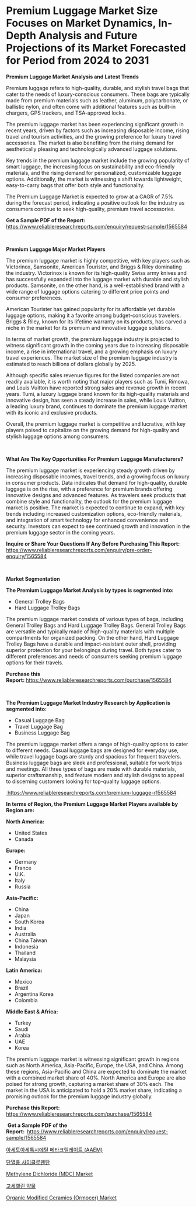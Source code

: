 <p><h1>Premium Luggage Market Size Focuses on Market Dynamics, In-Depth Analysis and Future Projections of its Market Forecasted for Period from 2024 to 2031</h1></p><p><strong>Premium Luggage Market Analysis and Latest Trends</strong></p>
<p><p>Premium luggage refers to high-quality, durable, and stylish travel bags that cater to the needs of luxury-conscious consumers. These bags are typically made from premium materials such as leather, aluminum, polycarbonate, or ballistic nylon, and often come with additional features such as built-in chargers, GPS trackers, and TSA-approved locks.</p><p>The premium luggage market has been experiencing significant growth in recent years, driven by factors such as increasing disposable income, rising travel and tourism activities, and the growing preference for luxury travel accessories. The market is also benefiting from the rising demand for aesthetically pleasing and technologically advanced luggage solutions.</p><p>Key trends in the premium luggage market include the growing popularity of smart luggage, the increasing focus on sustainability and eco-friendly materials, and the rising demand for personalized, customizable luggage options. Additionally, the market is witnessing a shift towards lightweight, easy-to-carry bags that offer both style and functionality.</p><p>The Premium Luggage Market is expected to grow at a CAGR of 7.5% during the forecast period, indicating a positive outlook for the industry as consumers continue to seek high-quality, premium travel accessories.</p></p>
<p><strong>Get a Sample PDF of the Report:&nbsp;</strong> <a href="https://www.reliableresearchreports.com/enquiry/request-sample/1565584">https://www.reliableresearchreports.com/enquiry/request-sample/1565584</a></p>
<p>&nbsp;</p>
<p><strong>Premium Luggage Major Market Players</strong></p>
<p><p>The premium luggage market is highly competitive, with key players such as Victorinox, Samsonite, American Tourister, and Briggs & Riley dominating the industry. Victorinox is known for its high-quality Swiss army knives and has successfully expanded into the luggage market with durable and stylish products. Samsonite, on the other hand, is a well-established brand with a wide range of luggage options catering to different price points and consumer preferences.</p><p>American Tourister has gained popularity for its affordable yet durable luggage options, making it a favorite among budget-conscious travelers. Briggs & Riley, known for its lifetime warranty on its products, has carved a niche in the market for its premium and innovative luggage solutions.</p><p>In terms of market growth, the premium luggage industry is projected to witness significant growth in the coming years due to increasing disposable income, a rise in international travel, and a growing emphasis on luxury travel experiences. The market size of the premium luggage industry is estimated to reach billions of dollars globally by 2025.</p><p>Although specific sales revenue figures for the listed companies are not readily available, it is worth noting that major players such as Tumi, Rimowa, and Louis Vuitton have reported strong sales and revenue growth in recent years. Tumi, a luxury luggage brand known for its high-quality materials and innovative design, has seen a steady increase in sales, while Louis Vuitton, a leading luxury brand, continues to dominate the premium luggage market with its iconic and exclusive products.</p><p>Overall, the premium luggage market is competitive and lucrative, with key players poised to capitalize on the growing demand for high-quality and stylish luggage options among consumers.</p></p>
<p>&nbsp;</p>
<p><strong>What Are The Key Opportunities For Premium Luggage Manufacturers?</strong></p>
<p><p>The premium luggage market is experiencing steady growth driven by increasing disposable incomes, travel trends, and a growing focus on luxury in consumer products. Data indicates that demand for high-quality, durable luggage is on the rise, with a preference for premium brands offering innovative designs and advanced features. As travelers seek products that combine style and functionality, the outlook for the premium luggage market is positive. The market is expected to continue to expand, with key trends including increased customization options, eco-friendly materials, and integration of smart technology for enhanced convenience and security. Investors can expect to see continued growth and innovation in the premium luggage sector in the coming years.</p></p>
<p><strong>Inquire or Share Your Questions If Any Before Purchasing This Report:</strong> <a href="https://www.reliableresearchreports.com/enquiry/pre-order-enquiry/1565584">https://www.reliableresearchreports.com/enquiry/pre-order-enquiry/1565584</a></p>
<p>&nbsp;</p>
<p><strong>Market Segmentation</strong></p>
<p><strong>The Premium Luggage Market Analysis by types is segmented into:</strong></p>
<p><ul><li>General Trolley Bags</li><li>Hard Luggage Trolley Bags</li></ul></p>
<p><p>The premium luggage market consists of various types of bags, including General Trolley Bags and Hard Luggage Trolley Bags. General Trolley Bags are versatile and typically made of high-quality materials with multiple compartments for organized packing. On the other hand, Hard Luggage Trolley Bags have a durable and impact-resistant outer shell, providing superior protection for your belongings during travel. Both types cater to different preferences and needs of consumers seeking premium luggage options for their travels.</p></p>
<p><strong>Purchase this Report:&nbsp;</strong><a href="https://www.reliableresearchreports.com/purchase/1565584">https://www.reliableresearchreports.com/purchase/1565584</a></p>
<p>&nbsp;</p>
<p><strong>The Premium Luggage Market Industry Research by Application is segmented into:</strong></p>
<p><ul><li>Casual Luggage Bag</li><li>Travel Luggage Bag</li><li>Business Luggage Bag</li></ul></p>
<p><p>The premium luggage market offers a range of high-quality options to cater to different needs. Casual luggage bags are designed for everyday use, while travel luggage bags are sturdy and spacious for frequent travelers. Business luggage bags are sleek and professional, suitable for work trips and meetings. All three types of bags are made with durable materials, superior craftsmanship, and feature modern and stylish designs to appeal to discerning customers looking for top-quality luggage options.</p></p>
<p><a href="https://www.reliableresearchreports.com/premium-luggage-r1565584">&nbsp;https://www.reliableresearchreports.com/premium-luggage-r1565584</a></p>
<p><strong>In terms of Region, the Premium Luggage Market Players available by Region are:</strong></p>
<p>
    <p> <strong> North America: </strong>
        <ul>
            <li>United States</li>
            <li>Canada</li>
        </ul>
        </p> 
    <p> <strong> Europe: </strong>
        <ul>
            <li>Germany</li>
            <li>France</li>
            <li>U.K.</li>
            <li>Italy</li>
            <li>Russia</li>
        </ul>
        </p> 
    <p> <strong> Asia-Pacific: </strong>
        <ul>
            <li>China</li>
            <li>Japan</li>
            <li>South Korea</li>
            <li>India</li>
            <li>Australia</li>
            <li>China Taiwan</li>
            <li>Indonesia</li>
            <li>Thailand</li>
            <li>Malaysia</li>
        </ul>
        </p> 
    <p> <strong> Latin America: </strong>
        <ul>
            <li>Mexico</li>
            <li>Brazil</li>
            <li>Argentina Korea</li>
            <li>Colombia</li>
        </ul>
        </p> 
    <p> <strong> Middle East & Africa: </strong>
        <ul>
            <li>Turkey</li>
            <li>Saudi</li>
            <li>Arabia</li>
            <li>UAE</li>
            <li>Korea</li>
        </ul>
    </p>
    </p>
<p><p>The premium luggage market is witnessing significant growth in regions such as North America, Asia-Pacific, Europe, the USA, and China. Among these regions, Asia-Pacific and China are expected to dominate the market with a combined market share of 40%. North America and Europe are also poised for strong growth, capturing a market share of 30% each. The market in the USA is anticipated to hold a 20% market share, indicating a promising outlook for the premium luggage industry globally.</p></p>
<p><strong>Purchase this Report: </strong><a href="https://www.reliableresearchreports.com/purchase/1565584">https://www.reliableresearchreports.com/purchase/1565584</a></p>
<p>&nbsp;<strong>Get a Sample PDF of the Report:&nbsp;&nbsp;</strong><a href="https://www.reliableresearchreports.com/enquiry/request-sample/1565584">https://www.reliableresearchreports.com/enquiry/request-sample/1565584</a></p>
<p><strong></strong></p>
<p><p><a href="https://medium.com/@cathymaggio31/%EC%95%84%EC%84%B8%ED%86%A0%EC%95%84%EC%84%B8%ED%86%A1%EC%8B%9C%EC%97%90%ED%8B%B8-%EB%A9%94%ED%83%80%ED%81%AC%EB%A6%B4%EB%A0%88%EC%9D%B4%ED%8A%B8-aaem-%EC%8B%9C%EC%9E%A5-%EA%B7%9C%EB%AA%A8%EB%8A%94-%EC%97%B0%ED%8F%89%EA%B7%A0-%EC%84%B1%EC%9E%A5%EB%A5%A0-%EB%A1%9C-%EC%A6%9D%EA%B0%80%ED%95%98%EA%B3%A0-%EC%9E%88%EC%9C%BC%EB%A9%B0-%EC%9D%B4-%EB%B3%B4%EA%B3%A0%EC%84%9C%EB%8A%94-%EC%8B%9C%EC%9E%A5-%EC%84%B8%EB%B6%84%ED%99%94-%EC%84%B1%EC%9E%A5-%EB%B0%8F-2024%EB%85%84%EB%B6%80%ED%84%B0-2031%EB%85%84%EA%B9%8C%EC%A7%80%EC%9D%98-%EC%98%88%EC%B8%A1-%EB%B6%84%EC%84%9D%EC%9D%84-dc5c6c614e39">아세토아세톡시에틸 메타크릴레이트 (AAEM)</a></p><p><a href="https://github.com/akzkkws047661437/Market-Research-Report-List-2/blob/main/8368716147055.md">단열용 사이클로펜탄</a></p><p><a href="https://github.com/mhrnetwork1/Market-Research-Report-List-1/blob/main/methylene-dichloride-mdc-market.md">Methylene Dichloride (MDC) Market</a></p><p><a href="https://github.com/vsckjg50460/Market-Research-Report-List-2/blob/main/1940431147056.md">고세렐린 약물</a></p><p><a href="https://github.com/khadijahesham19/Market-Research-Report-List-1/blob/main/organic-modified-ceramics-ormocer-market.md">Organic Modified Ceramics (Ormocer) Market</a></p></p>